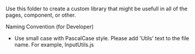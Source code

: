Use this folder to create a custom library that might be usefull in all of the pages, component, or other.

Naming Convention (for Developer)

- Use small case with PascalCase style. Please add 'Utils' text to the file name. For example, InputUtils.js
